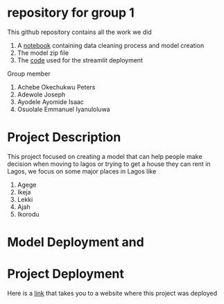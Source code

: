 # repository for group 1

This github repository contains all the work we did

1. A [notebook](https://github.com/dmarinere/gradientboost/blob/main/Project_the_GradientBoost.ipynb) containing data cleaning process and model creation  
2. The model zip file 
3. The [code](https://github.com/dmarinere/gradientboost/blob/main/app.py) used for the streamlit deployment 


Group member 

1. Achebe Okechukwu Peters 
2. Adewole Joseph
3. Ayodele Ayomide Isaac
4. Osuolale Emmanuel Iyanuloluwa 

# Project Description

This project focused on creating a model that can help people make decision when moving to lagos or trying to get a house they can rent in Lagos, we focus on some major places in Lagos  like 
1. Agege 
2. Ikeja 
3. Lekki 
4. Ajah 
5. Ikorodu 


# Model Deployment and 




# Project Deployment 

Here is a [link](https://share.streamlit.io/dmarinere/gradientboost/main/app.py) that takes you to a website where this project was deployed 

